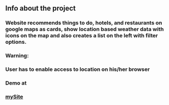 ## Info about the project
### Website recommends things to do, hotels, and restaurants on google maps as cards, show location based weather data with icons on the map and also creates a list on the left with filter options.

### Warning:
### User has to enable access to location on his/her browser

### Demo at
### [mySite](https://advices-for-traveling.netlify.app/)
